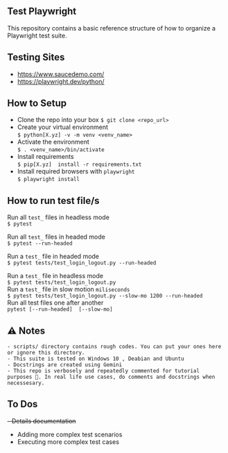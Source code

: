 ## Test Playwright 

This repository contains a basic reference structure of how to organize a Playwright test suite. 

## Testing Sites 
- https://www.saucedemo.com/
- https://playwright.dev/python/

## How to Setup  
- Clone the repo into your box 
`$ git clone <repo_url>`   
- Create your virtual environment      
`$ python[X.yz] -v -m venv <venv_name>`   
- Activate the environment  
`$ . <venv_name>/bin/activate`  
- Install requirements  
`$ pip[X.yz]  install -r requirements.txt`  
- Install required browsers with `playwright`  
`$ playwright install`  


## How to run test file/s
Run all `test_` files in headless mode  
`$ pytest`

Run all `test_` files in headed mode  
`$ pytest --run-headed`  

Run a `test_` file in headed mode  
`$ pytest tests/test_login_logout.py --run-headed`

Run a `test_` file in headless mode  
`$ pytest tests/test_login_logout.py `  
Run a `test_` file in slow motion `miliseconds`  
`$ pytest tests/test_login_logout.py --slow-mo 1200 --run-headed`  
Run all test files one after another  
`pytest [--run-headed]  [--slow-mo]`  


## ⚠ Notes️
`- scripts/ directory contains rough codes. You can put your ones here or ignore this directory.`  
`- This suite is tested on Windows 10 , Deabian and Ubuntu`  
`- Docstrings are created using Gemini`  
`- This repo is verbosely and repeatedly commented for tutorial purposes 🐣. In real life use cases, do comments and docstrings when necessesary.`  
## To Dos  
~~- Details documentation~~ 
- Adding more complex test scenarios  
- Executing more complex test cases

